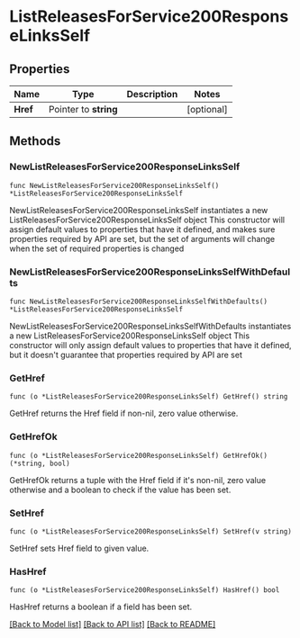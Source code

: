 # ListReleasesForService200ResponseLinksSelf

## Properties

Name | Type | Description | Notes
------------ | ------------- | ------------- | -------------
**Href** | Pointer to **string** |  | [optional] 

## Methods

### NewListReleasesForService200ResponseLinksSelf

`func NewListReleasesForService200ResponseLinksSelf() *ListReleasesForService200ResponseLinksSelf`

NewListReleasesForService200ResponseLinksSelf instantiates a new ListReleasesForService200ResponseLinksSelf object
This constructor will assign default values to properties that have it defined,
and makes sure properties required by API are set, but the set of arguments
will change when the set of required properties is changed

### NewListReleasesForService200ResponseLinksSelfWithDefaults

`func NewListReleasesForService200ResponseLinksSelfWithDefaults() *ListReleasesForService200ResponseLinksSelf`

NewListReleasesForService200ResponseLinksSelfWithDefaults instantiates a new ListReleasesForService200ResponseLinksSelf object
This constructor will only assign default values to properties that have it defined,
but it doesn't guarantee that properties required by API are set

### GetHref

`func (o *ListReleasesForService200ResponseLinksSelf) GetHref() string`

GetHref returns the Href field if non-nil, zero value otherwise.

### GetHrefOk

`func (o *ListReleasesForService200ResponseLinksSelf) GetHrefOk() (*string, bool)`

GetHrefOk returns a tuple with the Href field if it's non-nil, zero value otherwise
and a boolean to check if the value has been set.

### SetHref

`func (o *ListReleasesForService200ResponseLinksSelf) SetHref(v string)`

SetHref sets Href field to given value.

### HasHref

`func (o *ListReleasesForService200ResponseLinksSelf) HasHref() bool`

HasHref returns a boolean if a field has been set.


[[Back to Model list]](../README.md#documentation-for-models) [[Back to API list]](../README.md#documentation-for-api-endpoints) [[Back to README]](../README.md)


